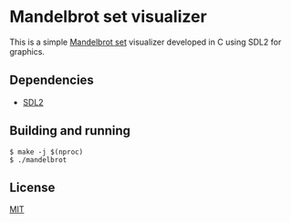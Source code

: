 # Mandelbrot set visualizer

This is a simple [Mandelbrot set](https://en.wikipedia.org/wiki/Mandelbrot_set)
visualizer developed in C using SDL2 for graphics.

## Dependencies
- [SDL2](https://www.libsdl.org/)

## Building and running
```console
$ make -j $(nproc)
$ ./mandelbrot
```

## License
[MIT](./LICENSE)
